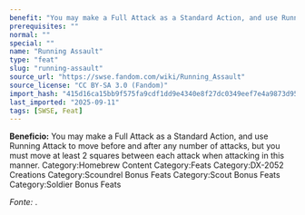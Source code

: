 ```yaml
---
benefit: "You may make a Full Attack as a Standard Action, and use Running Attack to move before and after any number of attacks, but you must move at least 2 squares between each attack when attacking in this manner.  Category:Homebrew Content Category:Feats Category:DX-2052 Creations Category:Scoundrel Bonus Feats Category:Scout Bonus Feats Category:Soldier Bonus Feats"
prerequisites: ""
normal: ""
special: ""
name: "Running Assault"
type: "feat"
slug: "running-assault"
source_url: "https://swse.fandom.com/wiki/Running_Assault"
source_license: "CC BY-SA 3.0 (Fandom)"
import_hash: "415d16ca15bb9f575fa9cdf1dd9e4340e8f27dc0349eef7e4a9873d953c7e98c"
last_imported: "2025-09-11"
tags: [SWSE, Feat]
---
```

**Beneficio:** You may make a Full Attack as a Standard Action, and use Running Attack to move before and after any number of attacks, but you must move at least 2 squares between each attack when attacking in this manner.  Category:Homebrew Content Category:Feats Category:DX-2052 Creations Category:Scoundrel Bonus Feats Category:Scout Bonus Feats Category:Soldier Bonus Feats

*Fonte:* .